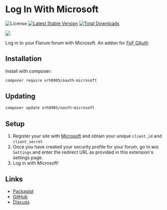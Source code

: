 # Log In With Microsoft

![License](https://img.shields.io/badge/license-MIT-blue.svg) [![Latest Stable Version](https://img.shields.io/packagist/v/xrh0905/oauth-microsoft.svg)](https://packagist.org/packages/xrh0905/oauth-microsoft) [![Total Downloads](https://img.shields.io/packagist/dt/xrh0905/oauth-microsoft.svg)](https://packagist.org/packages/xrh0905/oauth-microsoft)

![](https://extiverse.com/extension/xrh0905/oauth-microsoft/open-graph-image)

Log in to your Flarum forum with Microsoft. An addon for [FoF OAuth](https://github.com/friendsofflarum/oauth)

## Installation

Install with composer:

```sh
composer require xrh0905/oauth-microsoft
```

## Updating

```sh
composer update xrh0905/oauth-microsoft
```

## Setup
1) Register your site with [Microsoft](https://learn.microsoft.com/azure/active-directory/develop/v2-oauth2-auth-code-flow) and obtain your unique `client_id` and `client_secret`
2) Once you have created your security profile for your forum, go to `Web Settings` and enter the redirect URL as provided in this extension's settings page.
3) Log in with Microsoft!

## Links

- [Packagist](https://packagist.org/packages/xrh0905/oauth-microsoft)
- [GitHub](https://github.com/xrh0905/flarum-ext-oauth-microsoft)
- [Discuss](https://github.com/xrh0905/flarum-ext-oauth-microsoft/issues)
